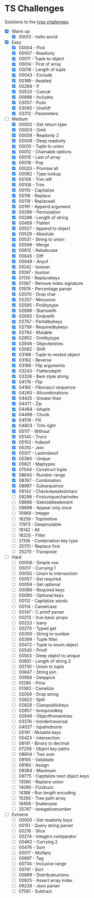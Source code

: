 # TS Challenges

Solutions to the [type challenges](https://github.com/type-challenges/type-challenges).

- [x] Warm up
	- [x] 00013 - hello world
- [x] Easy
	- [x] 00004 - Pick
	- [x] 00007 - Readonly
	- [x] 00011 - Tuple to object
	- [x] 00014 - First of array
	- [x] 00018 - Length of tuple
	- [x] 00043 - Exclude
	- [x] 00189 - Awaited
	- [x] 00268 - If
	- [x] 00533 - Concat
	- [x] 00898 - Includes
	- [x] 03057 - Push
	- [x] 03060 - Unshift
	- [x] 03312 - Parameters
- [ ] Medium
	- [x] 00002 - Get return type
	- [x] 00003 - Omit
	- [x] 00008 - Readonly 2
	- [x] 00009 - Deep readonly
	- [x] 00010 - Tuple to union
	- [x] 00012 - Chainable options
	- [x] 00015 - Last of array
	- [x] 00016 - Pop
	- [x] 00020 - Promise all
	- [x] 00062 - Type lookup
	- [x] 00106 - Trim left
	- [x] 00108 - Trim
	- [x] 00110 - Capitalize
	- [x] 00116 - Replace
	- [x] 00119 - Replaceall
	- [x] 00191 - Append argument
	- [x] 00296 - Permutation
	- [x] 00298 - Length of string
	- [x] 00459 - Flatten
	- [x] 00527 - Append to object
	- [x] 00529 - Absolute
	- [x] 00531 - String to union
	- [x] 00599 - Merge
	- [x] 00612 - Kebabcase
	- [x] 00645 - Diff
	- [x] 00949 - Anyof
	- [x] 01042 - Isnever
	- [x] 01097 - Isunion
	- [x] 01130 - Replacekeys
	- [x] 01367 - Remove index signature
	- [x] 01978 - Percentage parser
	- [x] 02070 - Drop char
	- [x] 02257 - Minusone
	- [x] 02595 - Pickbytype
	- [x] 02688 - Startswith
	- [x] 02693 - Endswith
	- [x] 02757 - Partialbykeys
	- [x] 02759 - Requiredbykeys
	- [x] 02793 - Mutable
	- [x] 02852 - Omitbytype
	- [x] 02946 - Objectentries
	- [x] 03062 - Shift
	- [x] 03188 - Tuple to nested object
	- [x] 03192 - Reverse
	- [x] 03196 - Flip arguments
	- [x] 03243 - Flattendepth
	- [x] 03326 - Bem style string
	- [x] 04179 - Flip
	- [x] 04182 - Fibonacci sequence
	- [x] 04260 - Allcombinations
	- [x] 04425 - Greater than
	- [x] 04471 - Zip
	- [x] 04484 - Istuple
	- [x] 04499 - Chunk
	- [x] 04518 - Fill
	- [x] 04803 - Trim right
	- [x] 05117 - Without
	- [x] 05140 - Trunc
	- [x] 05153 - Indexof
	- [x] 05310 - Join
	- [x] 05317 - Lastindexof
	- [x] 05360 - Unique
	- [x] 05821 - Maptypes
	- [x] 07544 - Construct tuple
	- [x] 08640 - Number range
	- [x] 08767 - Combination
	- [x] 08987 - Subsequence
	- [x] 09142 - Checkrepeatedchars
	- [ ] 09286 - Firstuniquecharindex
	- [ ] 09896 - Getmiddleelement
	- [ ] 09898 - Appear only once
	- [ ] 10969 - Integer
	- [ ] 16259 - Toprimitive
	- [ ] 17973 - Deepmutable
	- [ ] 18142 - All
	- [ ] 18220 - Filter
	- [ ] 21106 - Combination key type
	- [ ] 25170 - Replace first
	- [ ] 25270 - Transpose
- [ ] Hard
	- [ ] 00006 - Simple vue
	- [ ] 00017 - Currying 1
	- [ ] 00055 - Union to intersection
	- [ ] 00057 - Get required
	- [ ] 00059 - Get optional
	- [ ] 00089 - Required keys
	- [ ] 00090 - Optional keys
	- [ ] 00112 - Capitalize words
	- [ ] 00114 - Camelcase
	- [ ] 00147 - C printf parser
	- [ ] 00213 - Vue basic props
	- [ ] 00223 - Isany
	- [ ] 00270 - Typed get
	- [ ] 00300 - String to number
	- [ ] 00399 - Tuple filter
	- [ ] 00472 - Tuple to enum object
	- [ ] 00545 - Printf
	- [ ] 00553 - Deep object to unique
	- [ ] 00651 - Length of string 2
	- [ ] 00730 - Union to tuple
	- [ ] 00847 - String join
	- [ ] 00956 - Deeppick
	- [ ] 01290 - Pinia
	- [ ] 01383 - Camelize
	- [ ] 02059 - Drop string
	- [ ] 02822 - Split
	- [ ] 02828 - Classpublickeys
	- [ ] 02857 - Isrequiredkey
	- [ ] 02949 - Objectfromentries
	- [ ] 03376 - Inordertraversal
	- [ ] 04037 - Ispalindrome
	- [ ] 05181 - Mutable keys
	- [ ] 05423 - Intersection
	- [ ] 06141 - Binary to decimal
	- [ ] 07258 - Object key paths
	- [ ] 08804 - Two sum
	- [ ] 09155 - Validdate
	- [ ] 09160 - Assign
	- [ ] 09384 - Maximum
	- [ ] 09775 - Capitalize nest object keys
	- [ ] 13580 - Replace union
	- [ ] 14080 - Fizzbuzz
	- [ ] 14188 - Run length encoding
	- [ ] 15260 - Tree path array
	- [ ] 19458 - Snakecase
	- [ ] 25747 - Isnegativenumber
- [ ] Extreme
	- [ ] 00005 - Get readonly keys
	- [ ] 00151 - Query string parser
	- [ ] 00216 - Slice
	- [ ] 00274 - Integers comparator
	- [ ] 00462 - Currying 2
	- [ ] 00476 - Sum
	- [ ] 00517 - Multiply
	- [ ] 00697 - Tag
	- [ ] 00734 - Inclusive range
	- [ ] 00741 - Sort
	- [ ] 00869 - Distributeunions
	- [ ] 00925 - Assert array index
	- [ ] 06228 - Json parser
	- [ ] 07561 - Subtract
